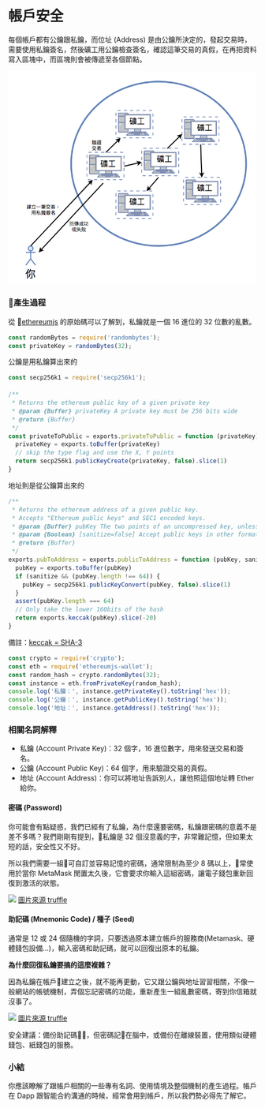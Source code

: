# 帳戶安全

每個帳戶都有公鑰跟私鑰，而位址 (Address) 是由公鑰所決定的，發起交易時，需要使用私鑰簽名，然後礦工用公鑰檢查簽名，確認這筆交易的真假，在再把資料寫入區塊中，而區塊則會被傳遞至各個節點。

![](assets/05_flow.png)

### 產生過程

從 [ethereumjs](https://github.com/ethereumjs/ethereumjs-util/blob/master/index.js) 的原始碼可以了解到，私鑰就是一個 16 進位的 32 位數的亂數。

```js
const randomBytes = require('randombytes');
const privateKey = randomBytes(32);
```

公鑰是用私鑰算出來的

```js
const secp256k1 = require('secp256k1');

/**
 * Returns the ethereum public key of a given private key
 * @param {Buffer} privateKey A private key must be 256 bits wide
 * @return {Buffer}
 */
const privateToPublic = exports.privateToPublic = function (privateKey) {
  privateKey = exports.toBuffer(privateKey)
  // skip the type flag and use the X, Y points
  return secp256k1.publicKeyCreate(privateKey, false).slice(1)
}
```

地址則是從公鑰算出來的

```js
/**
 * Returns the ethereum address of a given public key.
 * Accepts "Ethereum public keys" and SEC1 encoded keys.
 * @param {Buffer} pubKey The two points of an uncompressed key, unless sanitize is enabled
 * @param {Boolean} [sanitize=false] Accept public keys in other formats
 * @return {Buffer}
 */
exports.pubToAddress = exports.publicToAddress = function (pubKey, sanitize) {
  pubKey = exports.toBuffer(pubKey)
  if (sanitize && (pubKey.length !== 64)) {
    pubKey = secp256k1.publicKeyConvert(pubKey, false).slice(1)
  }
  assert(pubKey.length === 64)
  // Only take the lower 160bits of the hash
  return exports.keccak(pubKey).slice(-20)
}
```

備註：[keccak = SHA-3](https://www.schneier.com/blog/archives/2013/10/will_keccak_sha-3.html)

```js
const crypto = require('crypto');
const eth = require('ethereumjs-wallet');
const random_hash = crypto.randomBytes(32);
const instance = eth.fromPrivateKey(random_hash);
console.log('私鑰：', instance.getPrivateKey().toString('hex'));
console.log('公鑰：', instance.getPublicKey().toString('hex'));
console.log('地址：', instance.getAddress().toString('hex'));
```

### 相關名詞解釋

* 私鑰 (Account Private Key)：32 個字，16 進位數字，用來發送交易和簽名。
* 公鑰 (Account Public Key)：64 個字，用來驗證交易的真假。
* 地址 (Account Address)：你可以將地址告訴別人，讓他照這個地址轉 Ether 給你。

#### 密碼 (Password)

你可能會有點疑惑，我們已經有了私鑰，為什麼還要密碼，私鑰跟密碼的意義不是差不多嗎？我們剛剛有提到，私鑰是 32 個沒意義的字，非常難記憶，但如果太短的話，安全性又不好。

所以我們需要一組可自訂並容易記憶的密碼，通常限制為至少 8 碼以上，常使用於當你 MetaMask 閒置太久後，它會要求你輸入這組密碼，讓電子錢包重新回復到激活的狀態。

![](https://truffleframework.com/img/tutorials/pet-shop/metamask-initial.png)
[圖片來源 truffle](https://truffleframework.com/docs/truffle/getting-started/truffle-with-metamask)

#### 助記碼 (Mnemonic Code) / 種子 (Seed)

通常是 12 或 24 個隨機的字詞，只要透過原本建立帳戶的服務商(Metamask、硬體錢包設備...)，輸入密碼和助記碼，就可以回復出原本的私鑰。

**為什麼回復私鑰要搞的這麼複雜？**

因為私鑰在帳戶建立之後，就不能再更動，它又跟公鑰與地址習習相關，不像一般網站的帳號機制，弄個忘記密碼的功能，重新產生一組亂數密碼，寄到你信箱就沒事了。

![](https://truffleframework.com/img/tutorials/pet-shop/metamask-seed.png)
[圖片來源 truffle](https://truffleframework.com/docs/truffle/getting-started/truffle-with-metamask)

安全建議：備份助記碼，但密碼記在腦中，或備份在離線裝置，使用類似硬體錢包、紙錢包的服務。

### 小結

你應該瞭解了跟帳戶相關的一些專有名詞、使用情境及整個機制的產生過程。帳戶在 Dapp 跟智能合約溝通的時候，經常會用到帳戶，所以我們勢必得先了解它。
